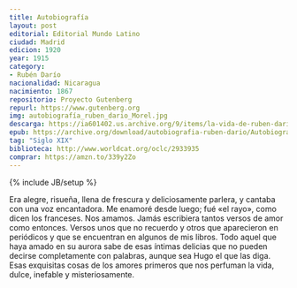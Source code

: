 ```yaml
---
title: Autobiografía
layout: post
editorial: Editorial Mundo Latino
ciudad: Madrid
edicion: 1920
year: 1915
category: 
- Rubén Darío
nacionalidad: Nicaragua
nacimiento: 1867
repositorio: Proyecto Gutenberg
repurl: https://www.gutenberg.org
img: autobiografía_ruben_dario_Morel.jpg
descarga: https://ia601402.us.archive.org/9/items/la-vida-de-ruben-dario-narrada-por-el-mismo_202009/La%20vida%20de%20Rub%C3%A9n%20Dar%C3%ADo%20narrada%20por%20%C3%A9l%20mismo.pdf
epub: https://archive.org/download/autobiografia-ruben-dario/Autobiograf%C3%ADa%20-%20Rub%C3%A9n%20Dar%C3%ADo.epub
tag: "Siglo XIX"
biblioteca: http://www.worldcat.org/oclc/2933935
comprar: https://amzn.to/339y2Zo
---
```

{% include JB/setup %}

Era alegre, risueña, llena de frescura y deliciosamente parlera, y cantaba con una voz encantadora. Me enamoré desde luego; fué «el rayo», como dicen los franceses. Nos amamos. Jamás escribiera tantos versos de amor como entonces. Versos unos que no recuerdo y otros que aparecieron en periódicos y que se encuentran en algunos de mis libros. Todo aquel que haya amado en su aurora sabe de esas íntimas delicias que no pueden decirse completamente con palabras, aunque sea Hugo el que las diga. Esas exquisitas cosas de los amores primeros que nos perfuman la vida, dulce, inefable y misteriosamente.
